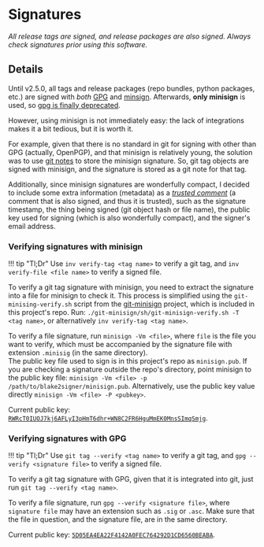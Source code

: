 # Signatures

*All release tags are signed, and release packages are also signed. Always check signatures prior using this software.*

## Details

Until v2.5.0, all tags and release packages (repo bundles, python packages, etc.) are signed with *both* [GPG](https://www.gnupg.org) and [minsign](https://jedisct1.github.io/minisign/). Afterwards, **only minisign** is used, so [gpg is finally deprecated](https://gist.github.com/HacKanCuBa/afe0073fe35fddf01642220acd4cde17).

However, using minisign is not immediately easy: the lack of integrations makes it a bit tedious, but it is worth it.

For example, given that there is no standard in git for signing with other than GPG (actually, OpenPGP), and that minisign is relatively young, the solution was to use [git notes](https://git-scm.com/docs/git-notes) to store the minisign signature. So, git tag objects are signed with minisign, and the signature is stored as a git note for that tag.

Additionally, since minisign signatures are wonderfully compact, I decided to include some extra information (metadata) as a [*trusted comment*](https://jedisct1.github.io/minisign/#trusted-comments) (a comment that is also signed, and thus it is trusted), such as the signature timestamp, the thing being signed (git object hash or file name), the public key used for signing (which is also wonderfully compact), and the signer's email address.

### Verifying signatures with minisign

!!! tip "Tl;Dr"
    Use `inv verify-tag <tag name>` to verify a git tag, and `inv verify-file <file name>` to verify a signed file.

To verify a git tag signature with minisign, you need to extract the signature into a file for minisign to check it. This process is simplified using the `git-minising-verify.sh` script from the [git-minisign](https://gitlab.com/hackancuba/git-minisign) project, which is included in this project's repo. Run: `./git-minisign/sh/git-minisign-verify.sh -T <tag name>`, or alternatively `inv verify-tag <tag name>`.

To verify a file signature, run `minisign -Vm <file>`, where `file` is the file you want to verify, which must be accompanied by the signature file with extension `.minisig` (in the same directory).  
The public key file used to sign is in this project's repo as `minisign.pub`. If you are checking a signature outside the repo's directory, point minisign to the public key file: `minisign -Vm <file> -p /path/to/blake2signer/minisign.pub`. Alternatively, use the public key value directly `minisign -Vm <file> -P <pubkey>`.

Current public key: [`RWRcT0IUOJ7kj6AFLyI3pHmT6dhr+WN8C2FR6HguMmEK0MnsSImqSmjg`](https://gist.github.com/HacKanCuBa/9dd1599036e026c34bd57c8444b38bd8).

### Verifying signatures with GPG

!!! tip "Tl;Dr"
    Use `git tag --verify <tag name>` to verify a git tag, and `gpg --verify <signature file>` to verify a signed file.

To verify a git tag signature with GPG, given that it is integrated into git, just run `git tag --verify <tag name>`.

To verify a file signature, run `gpg --verify <signature file>`, where `signature file` may have an extension such as `.sig` or `.asc`. Make sure that the file in question, and the signature file, are in the same directory.

Current public key: [`5D05EA4EA22F4142A0FEC764292D1CD6560BEABA`](https://keys.openpgp.org/search?q=5D05EA4EA22F4142A0FEC764292D1CD6560BEABA).
